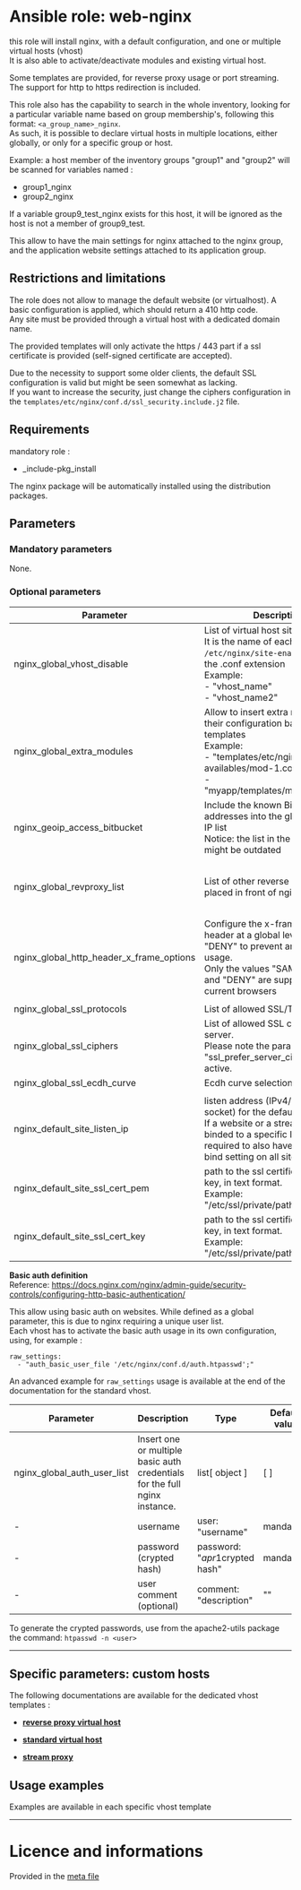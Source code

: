 # Ansible role: web-nginx

this role will install nginx, with a default configuration, and one or multiple virtual hosts (vhost)  
It is also able to activate/deactivate modules and existing virtual host.

Some templates are provided, for reverse proxy usage or port streaming.  
The support for http to https redirection is included.


This role also has the capability to search in the whole inventory, looking for a particular variable name based on group membership's, following this format: `<a_group_name>_nginx`.  
As such, it is possible to declare virtual hosts in multiple locations, either globally, or only for a specific group or host.  

Example: a host member of the inventory groups "group1" and "group2" will be scanned for variables named :
* group1_nginx
* group2_nginx

If a variable group9_test_nginx exists for this host, it will be ignored as the host is not a member of group9_test.

This allow to have the main settings for nginx attached to the nginx group, and the application website settings attached to its application group.


## Restrictions and limitations

The role does not allow to manage the default website (or virtualhost). A basic configuration is applied, which should return a 410 http code.  
Any site must be provided through a virtual host with a dedicated domain name.

The provided templates will only activate the https / 443 part if a ssl certificate is provided (self-signed certificate are accepted).

Due to the necessity to support some older clients, the default SSL configuration is valid but might be seen somewhat as lacking.  
If you want to increase the security, just change the ciphers configuration in the `templates/etc/nginx/conf.d/ssl_security.include.j2` file.


## Requirements

mandatory role :  
* _include-pkg_install

The nginx package will be automatically installed using the distribution packages.


## Parameters

### Mandatory parameters

None.

### Optional parameters

| Parameter | Description | Type | Default value |
| --------- | ----------- | ---- | ------------- |
| nginx_global_vhost_disable | List of virtual host sites to disable.<br />It is the name of each link under `/etc/nginx/site-enabled/` without the .conf extension<br/>Example:<br />- "vhost_name"<br />- "vhost_name2" | list[ "string" ] | [ ] |
| nginx_global_extra_modules | Allow to insert extra modules, with their configuration based on new templates<br />Example:<br />- "templates/etc/nginx/modules-availables/mod-1.conf.j2"<br />- "myapp/templates/module.conf.j2" | list[ "string" ] | [ ] |
| nginx_geoip_access_bitbucket | Include the known Bitbucket IP addresses into the global access IP list<br />Notice: the list in the template might be outdated | boolean | no |
| nginx_global_revproxy_list | List of other reverse proxies placed in front of nginx to trust | list:<br />- { ip: "x.x.x.x",  description: "text" } | [ ] |
| nginx_global_http_header_x_frame_options | Configure the x-frame-option header at a global level. Use "DENY" to prevent any iframe usage.<br />Only the values "SAMEORIGIN" and "DENY" are supported by the current browsers | "string" | "SAMEORIGIN" |
| |
| nginx_global_ssl_protocols | List of allowed SSL/TLS protocols. | "string" | "TLSv1.2 TLSv1.3" |
| nginx_global_ssl_ciphers | List of allowed SSL ciphers by the server.<br /> Please note the parameter "ssl_prefer_server_ciphers" is active. | string | "EECDH+CHACHA20:EECDH+AESGCM :EDH+AESGCM" |
| nginx_global_ssl_ecdh_curve | Ecdh curve selections for SSL. | "string" | "secp521r1:secp384r1:prime256v1" |
| |
| nginx_default_site_listen_ip | listen address (IPv4/v6 or unix socket) for the default website.<br />If a website or a stream server is binded to a specific IP, it might be required to also have an explicit bind setting on all sites. | "string" | "*" |
| nginx_default_site_ssl_cert_pem | path to the ssl certificate public key, in text format.<br />Example: "/etc/ssl/private/path/to/cert.pem" | "string" | "" |
| nginx_default_site_ssl_cert_key | path to the ssl certificate private key, in text format.<br />Example: "/etc/ssl/private/path/to/cert.key" | "string" | "" |


**Basic auth definition**  
Reference:  https://docs.nginx.com/nginx/admin-guide/security-controls/configuring-http-basic-authentication/  

This allow using basic auth on websites. While defined as a global parameter, this is due to nginx requiring a unique user list.  
Each vhost has to activate the basic auth usage in its own configuration, using, for example : 
```
raw_settings:
  - "auth_basic_user_file '/etc/nginx/conf.d/auth.htpasswd';"
```
An advanced example for `raw_settings` usage is available at the end of the documentation for the standard vhost.


| Parameter | Description | Type | Default value |
| --------- | ----------- | ---- | ------------- |
| nginx_global_auth_user_list | Insert  one or multiple basic auth credentials for the full nginx instance. | list[ object ] | [ ] |
| - | username | user: "username" | mandatory |
| - | password (crypted hash) | password: "$apr1$crypted hash" | mandatory |
| - | user comment (optional) | comment: "description" | "" |

To generate the crypted passwords, use from the apache2-utils package the command: `htpasswd -n <user>`


---
## Specific parameters: custom hosts

The following documentations are available for the dedicated vhost templates :  

* [**reverse proxy virtual host**](doc/vhost_reverse.md)

* [**standard virtual host**](doc/vhost_standard.md)

* [**stream proxy**](doc/stream.md)


## Usage examples

Examples are available in each specific vhost template


---
# Licence and informations

Provided in the [meta file](meta/main.yml)

